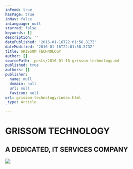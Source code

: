 ```yaml
---
inFeed: true
hasPage: true
inNav: false
inLanguage: null
starred: false
keywords: []
description: ''
datePublished: '2016-01-16T22:01:58.817Z'
dateModified: '2016-01-16T22:01:58.573Z'
title: GRISSOM TECHNOLOGY
author: []
sourcePath: _posts/2016-01-16-grissom-technology.md
published: true
authors: []
publisher:
  name: null
  domain: null
  url: null
  favicon: null
url: grissom-technology/index.html
_type: Article

---
```

# GRISSOM TECHNOLOGY

## A DEDICATED, IT SERVICES COMPANY
![](https://the-grid-user-content.s3-us-west-2.amazonaws.com/30178167-3d2d-4939-8cc6-e3cc4d2431b6.jpg)
